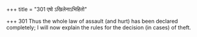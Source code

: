 +++
title = "301 एषो ऽखिलेनाऽभिहितो"

+++
301	Thus the whole law of assault (and hurt) has been declared completely; I will now explain the rules for the decision (in cases) of theft.